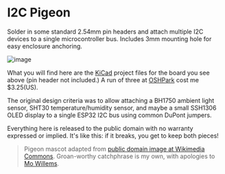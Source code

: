 # I2C Pigeon
Solder in some standard 2.54mm pin headers and attach multiple I2C devices to a single microcontroller bus. Includes 3mm mounting hole for easy enclosure anchoring.

![image](https://github.com/user-attachments/assets/ab720a0c-967c-4946-9b83-b9949b7bf42a)

What you will find here are the [KiCad](https://www.kicad.org/) project files for the board you see above (pin header not included.) A run of three at [OSHPark](https://oshpark.com/shared_projects/UAQo7iUX) cost me $3.25(US).

The original design criteria was to allow attaching a BH1750 ambient light sensor, SHT30 temperature/humidity sensor, and maybe a small SSH1306 OLED display to a single ESP32 I2C bus using common DuPont jumpers.

Everything here is released to the public domain with no warranty expressed or implied. It's like this: if it breaks, you get to keep both pieces!

> Pigeon mascot adapted from [public domain image at Wikimedia Commons](https://commons.wikimedia.org/wiki/File:Bird_template.svg). Groan-worthy catchphrase is my own, with apologies to [Mo Willems](https://en.wikipedia.org/wiki/Don%27t_Let_the_Pigeon_Drive_the_Bus!).
